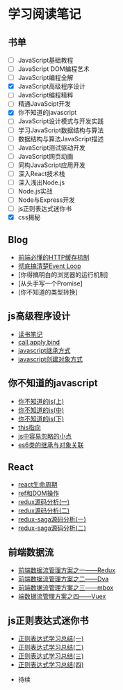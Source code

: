  #  学习阅读笔记 #
 
 ## 书单
  - [ ] JavaScript基础教程
  - [ ] JavaScript DOM编程艺术
  - [ ] JavaScript编程全解
  - [x] JavaScript高级程序设计
  - [ ] JavaScript编程精粹
  - [ ]  精通JavaScipt开发
  - [x] 你不知道的javascript
  - [ ] JavaScript设计模式与开发实践 
  - [ ] 学习JavaScript数据结构与算法
  - [ ] 数据结构与算法JavaScript描述
  - [ ] JavaScript测试驱动开发
  - [ ] JavaScript网页动画
  - [ ] 同构JavaScript应用开发
  - [ ] 深入React技术栈
  - [ ] 深入浅出Node.js
  - [ ] Node.js实战
  - [ ] Node与Express开发
  - [ ] js正则表达式迷你书
  - [x] css揭秘
  
## Blog
 * [前端必懂的HTTP缓存机制](https://github.com/LuoShengMen/StudyNotes/issues/167)
 * [彻底搞清楚Event Loop](https://github.com/LuoShengMen/StudyNotes/issues/278)
 * [你得搞明白的浏览器的运行机制]
 * [从头手写一个Promise]
 * [你不知道的类型转换]
 

## js高级程序设计

 * [读书笔记](https://github.com/LuoShengMen/StudyNotes/issues/226)
 * [call,apply,bind](https://github.com/LuoShengMen/StudyNotes/issues/28)
 * [javascript继承方式](https://github.com/LuoShengMen/StudyNotes/issues/227)
 * [javascript创建对象方式](https://github.com/LuoShengMen/StudyNotes/issues/228)
 
## 你不知道的javascript

 * [你不知道的js(上)](https://github.com/LuoShengMen/StudyNotes/issues/224)
 * [你不知道的js(中)](https://github.com/LuoShengMen/StudyNotes/issues/225)
 * [你不知道的js(下)](https://github.com/LuoShengMen/StudyNotes/issues/80)
 * [this指向](https://github.com/LuoShengMen/StudyNotes/issues/25)
 * [js中容易忽略的小点](https://github.com/LuoShengMen/StudyNotes/issues/26)
 * [es6类的继承与对象关联](https://github.com/LuoShengMen/StudyNotes/issues/27)
 
## React
 * [react生命周期](https://github.com/LuoShengMen/StudyNotes/issues/13)
 * [ref和DOM操作](https://github.com/LuoShengMen/StudyNotes/issues/14)
 * [redux源码分析(一)](https://github.com/LuoShengMen/StudyNotes/issues/169)
 * [redux源码分析(二)](https://github.com/LuoShengMen/StudyNotes/issues/170)
 * [redux-saga源码分析(一)](https://github.com/LuoShengMen/StudyNotes/issues/256)
 * [redux-saga源码分析(二)](https://github.com/LuoShengMen/StudyNotes/issues/257)
 
## 前端数据流
* [前端数据流管理方案之一——Redux](https://github.com/LuoShengMen/StudyNotes/issues/250)
* [前端数据流管理方案之二——Dva](https://github.com/LuoShengMen/StudyNotes/issues/252)
* [前端数据流管理方案之三——mbox](https://github.com/LuoShengMen/StudyNotes/issues/249)
* [端数据流管理方案之四——Vuex](https://github.com/LuoShengMen/StudyNotes/issues/251)

## js正则表达式迷你书
 * [正则表达式学习总结(一)](https://github.com/LuoShengMen/StudyNotes/issues/165)
 * [正则表达式学习总结(二)](https://github.com/LuoShengMen/StudyNotes/issues/166)
 * [正则表达式学习总结(三)](https://github.com/LuoShengMen/StudyNotes/issues/168)
 * [正则表达式学习总结(四)](https://github.com/LuoShengMen/StudyNotes/issues/173)


 - 待续
